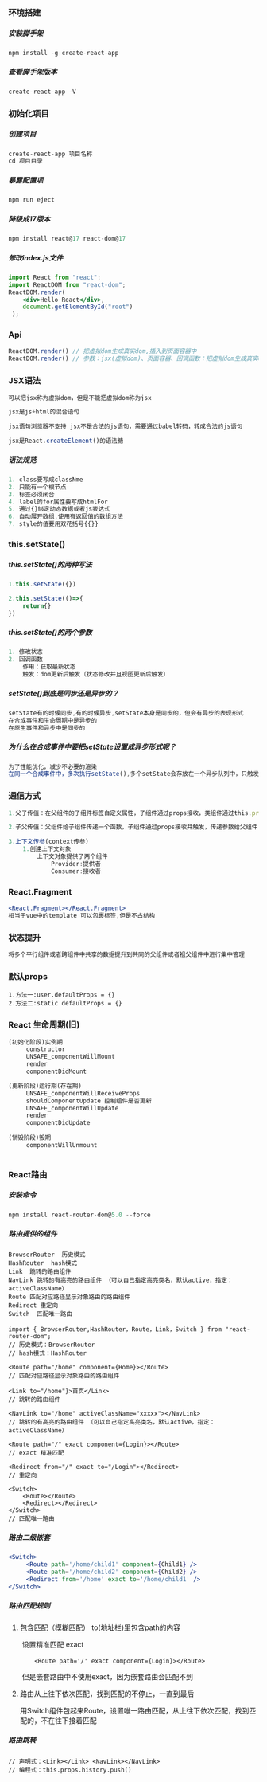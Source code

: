 ### 环境搭建

##### 安装脚手架

```jsx
npm install -g create-react-app
```

##### 查看脚手架版本

```jsx
create-react-app -V
```

### 初始化项目

##### 创建项目

```jsx
create-react-app 项目名称
cd 项目目录 
```

##### 暴露配置项

```jsx
npm run eject
```

##### 降级成17版本

```jsx
npm install react@17 react-dom@17
```

##### 修改index.js文件

```jsx
import React from "react";
import ReactDOM from "react-dom";
ReactDOM.render(
    <div>Hello React</div>,
    document.getElementById("root")
 );
```

### Api

```jsx
ReactDOM.render() // 把虚拟dom生成真实dom,插入到页面容器中
ReactDOM.render() // 参数：jsx(虚拟dom)、页面容器、回调函数：把虚拟dom生成真实dom插入到页面容器中之后立刻调用
```

### JSX语法

```jsx
可以把jsx称为虚拟dom，但是不能把虚拟dom称为jsx

jsx是js+html的混合语句

jsx语句浏览器不支持 jsx不是合法的js语句，需要通过babel转码，转成合法的js语句

jsx是React.createElement()的语法糖
```

##### 语法规范

```jsx
1. class要写成classNme
2. 只能有一个根节点
3. 标签必须闭合
4. label的for属性要写成htmlFor
5. 通过{}绑定动态数据或者js表达式
6. 自动展开数组,使用有返回值的数组方法
7. style的值要用双花括号{{}}
```

### this.setState()

##### this.setState()的两种写法

```jsx
1.this.setState({})

2.this.setState(()=>{
	return{}
})
```

##### this.setState()的两个参数

```jsx
1. 修改状态
2. 回调函数 
	作用：获取最新状态
	触发：dom更新后触发（状态修改并且视图更新后触发）
```

##### setState()到底是同步还是异步的？

```jsx
setState有的时候同步,有的时候异步,setState本身是同步的，但会有异步的表现形式
在合成事件和生命周期中是异步的
在原生事件和异步中是同步的
```

##### 为什么在合成事件中要把setState设置成异步形式呢？

```jsx
为了性能优化，减少不必要的渲染
在同一个合成事件中，多次执行setState(),多个setState会存放在一个异步队列中，只触发最后一次，只render一次
```

### 通信方式

```jsx
1.父子传值：在父组件的子组件标签自定义属性，子组件通过props接收，类组件通过this.props， 函数组   件通过props接收

2.子父传值：父组件给子组件传递一个函数，子组件通过props接收并触发，传递参数给父组件

3.上下文传参(context传参)
	1.创建上下文对象
    	上下文对象提供了两个组件
        	Provider:提供者
            Consumer:接收者
```

### React.Fragment

```jsx
<React.Fragment></React.Fragment>
相当于vue中的template 可以包裹标签,但是不占结构
```

### 状态提升

```jsx
将多个平行组件或者跨组件中共享的数据提升到共同的父组件或者祖父组件中进行集中管理
```

### 默认props

```
1.方法一:user.defaultProps = {}
2.方法二:static defaultProps = {}
```

### React 生命周期(旧)

```markdown
(初始化阶段)实例期
     constructor
     UNSAFE_componentWillMount
     render
     componentDidMount

(更新阶段)运行期(存在期)
     UNSAFE_componentWillReceiveProps
     shouldComponentUpdate 控制组件是否更新
     UNSAFE_componentWillUpdate
     render
     componentDidUpdate
              
(销毁阶段)毁期  
     componentWillUnmount  
     
```


### React路由

##### 安装命令

```jsx
npm install react-router-dom@5.0 --force
```

#####  路由提供的组件

```react
BrowserRouter  历史模式
HashRouter  hash模式
Link  跳转的路由组件
NavLink 跳转的有高亮的路由组件 （可以自己指定高亮类名，默认active，指定：activeClassName）
Route 匹配对应路径显示对象路由的路由组件
Redirect 重定向
Switch  匹配唯一路由

import { BrowserRouter,HashRouter，Route，Link，Switch } from "react-router-dom";
// 历史模式：BrowserRouter
// hash模式：HashRouter

<Route path="/home" component={Home}></Route>
// 匹配对应路径显示对象路由的路由组件

<Link to="/home"}>首页</Link>
// 跳转的路由组件

<NavLink to="/home" activeClassName="xxxxx"></NavLink>
// 跳转的有高亮的路由组件 （可以自己指定高亮类名，默认active，指定：activeClassName）

<Route path="/" exact component={Login}></Route>
// exact 精准匹配

<Redirect from="/" exact to="/Login"></Redirect>
// 重定向 

<Switch>
    <Route></Route>
    <Redirect></Redirect>
</Switch>
// 匹配唯一路由
```

#####  路由二级嵌套

```jsx
<Switch>
     <Route path='/home/child1' component={Child1} />
     <Route path='/home/child2' component={Child2} />
     <Redirect from='/home' exact to='/home/child1' />
</Switch>
```

##### 路由匹配规则

1. 包含匹配（模糊匹配） to(地址栏)里包含path的内容

   ​	设置精准匹配  exact

   ​	`
   ​	<Route path='/' exact component={Login}></Route>
   ​	`

   ​	但是嵌套路由中不使用exact，因为嵌套路由会匹配不到

2. 路由从上往下依次匹配，找到匹配的不停止，一直到最后

   ​	用Switch组件包起来Route，设置唯一路由匹配，从上往下依次匹配，找到匹配的，不在往下接着匹配 

##### 路由跳转

```react
// 声明式：<Link></Link> <NavLink></NavLink>
// 编程式：this.props.history.push()
```

 